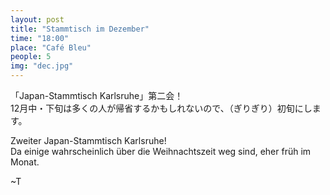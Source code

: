 ```yaml
---
layout: post
title: "Stammtisch im Dezember"
time: "18:00"
place: "Café Bleu"
people: 5
img: "dec.jpg"
---
```


「Japan-Stammtisch Karlsruhe」第二会！  
12月中・下旬は多くの人が帰省するかもしれないので、（ぎりぎり）初旬にします。

Zweiter Japan-Stammtisch Karlsruhe!  
Da einige wahrscheinlich über die Weihnachtszeit weg sind, eher früh im Monat.

~T
